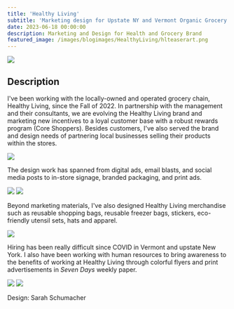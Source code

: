 ```yaml
---
title: 'Healthy Living'
subtitle: 'Marketing design for Upstate NY and Vermont Organic Grocery Chain'
date: 2023-06-18 00:00:00
description: Marketing and Design for Health and Grocery Brand
featured_image: /images/blogimages/HealthyLiving/hlteaserart.png
---
```


![](/images/blogimages/HealthyLiving/RoundUp_registerad.png)

## Description

I've been working with the locally-owned and operated grocery chain, Healthy Living, since the Fall of 2022. In partnership with the management and their consultants, we are evolving the Healthy Living brand and marketing new incentives to a loyal customer base with a robust rewards program (Core Shoppers). Besides customers, I've also served the brand and design needs of partnering local businesses selling their products within the stores. 

![](/images/blogimages/HealthyLiving/HLcartonideas_farmscene_revisedark.jpg)

The design work has spanned from digital ads, email blasts, and social media posts to in-store signage, branded packaging, and print ads. 

<div class="gallery" data-columns="2">
<img src="/images/blogimages/HealthyLiving/bulksignage_saratoga523.jpg">
<img src="/images/blogimages/HealthyLiving/avocadoposter.png">
</div>

Beyond marketing materials, I've also designed Healthy Living merchandise such as reusable shopping bags, reusable freezer bags, stickers, eco-friendly utensil sets, hats and apparel.

<div class="gallery" data-columns="2">
	<img src="/images/blogimages/HealthyLiving/HLnavycoolerbagmockup.jpg">
</div>

Hiring has been really difficult since COVID in Vermont and upstate New York. I also have been working with human resources to bring awareness to the benefits of working at Healthy Living through colorful flyers and print advertisements in *Seven Days* weekly paper.

<div class="gallery" data-columns="2">
<img src="/images/blogimages/HealthyLiving/sevendaysad_HL.jpg">
<img src="/images/blogimages/HealthyLiving/HRpamphlets1022.jpg">
</div>

Design: Sarah Schumacher

